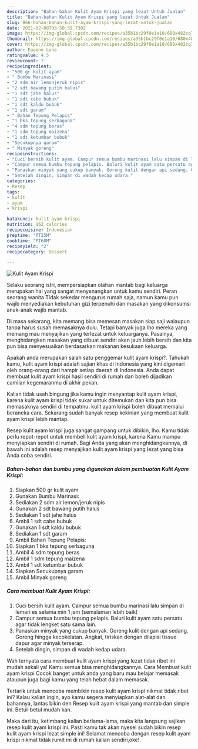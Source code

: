 ```yaml
---
description: "Bahan-bahan Kulit Ayam Krispi yang lezat Untuk Jualan"
title: "Bahan-bahan Kulit Ayam Krispi yang lezat Untuk Jualan"
slug: 866-bahan-bahan-kulit-ayam-krispi-yang-lezat-untuk-jualan
date: 2021-02-08T03:50:39.730Z
image: https://img-global.cpcdn.com/recipes/a35b1bc29f0e1a10/680x482cq70/kulit-ayam-krispi-foto-resep-utama.jpg
thumbnail: https://img-global.cpcdn.com/recipes/a35b1bc29f0e1a10/680x482cq70/kulit-ayam-krispi-foto-resep-utama.jpg
cover: https://img-global.cpcdn.com/recipes/a35b1bc29f0e1a10/680x482cq70/kulit-ayam-krispi-foto-resep-utama.jpg
author: Eugene Luna
ratingvalue: 4.5
reviewcount: 7
recipeingredient:
- "500 gr kulit ayam"
- " Bumbu Marinasi"
- "2 sdm air lemonjeruk nipis"
- "2 sdt bawang putih halus"
- "1 sdt jahe halus"
- "1 sdt cabe bubuk"
- "1 sdt kaldu bubuk"
- "1 sdt garam"
- " Bahan Tepung Pelapis"
- "1 bks tepung serbaguna"
- "4 sdm tepung beras"
- "1 sdm tepung maizena"
- "1 sdt ketumbar bubuk"
- "Secukupnya garam"
- " Minyak goreng"
recipeinstructions:
- "Cuci bersih kulit ayam. Campur semua bumbu marinasi lalu simpan di lemari es selama min 1 jam (semalaman lebih baik)"
- "Campur semua bumbu tepung pelapis. Baluri kulit ayam satu persatu agar tidak lengket satu sama lain."
- "Panaskan minyak yang cukup banyak. Goreng kulit dengan api sedang. Goreng hingga kecokelatan. Angkat, tiriskan dengan dilapisi tissue dapur agar minyak terserap."
- "Setelah dingin, simpan di wadah kedap udara."
categories:
- Resep
tags:
- kulit
- ayam
- krispi

katakunci: kulit ayam krispi 
nutrition: 162 calories
recipecuisine: Indonesian
preptime: "PT25M"
cooktime: "PT60M"
recipeyield: "2"
recipecategory: Dessert

---
```



![Kulit Ayam Krispi](https://img-global.cpcdn.com/recipes/a35b1bc29f0e1a10/680x482cq70/kulit-ayam-krispi-foto-resep-utama.jpg)

Selaku seorang istri, mempersiapkan olahan mantab bagi keluarga merupakan hal yang sangat menyenangkan untuk kamu sendiri. Peran seorang  wanita Tidak sekedar mengurus rumah saja, namun kamu pun wajib menyediakan kebutuhan gizi terpenuhi dan masakan yang dikonsumsi anak-anak wajib mantab.

Di masa  sekarang, kita memang bisa memesan masakan siap saji walaupun tanpa harus susah memasaknya dulu. Tetapi banyak juga lho mereka yang memang mau menyajikan yang terlezat untuk keluarganya. Pasalnya, menghidangkan masakan yang dibuat sendiri akan jauh lebih bersih dan kita pun bisa menyesuaikan berdasarkan makanan kesukaan keluarga. 



Apakah anda merupakan salah satu penggemar kulit ayam krispi?. Tahukah kamu, kulit ayam krispi adalah sajian khas di Indonesia yang kini digemari oleh orang-orang dari hampir setiap daerah di Indonesia. Anda dapat membuat kulit ayam krispi hasil sendiri di rumah dan boleh dijadikan camilan kegemaranmu di akhir pekan.

Kalian tidak usah bingung jika kamu ingin menyantap kulit ayam krispi, karena kulit ayam krispi tidak sukar untuk ditemukan dan kita pun bisa memasaknya sendiri di tempatmu. kulit ayam krispi boleh dibuat memalui beraneka cara. Sekarang sudah banyak resep kekinian yang membuat kulit ayam krispi lebih mantap.

Resep kulit ayam krispi juga sangat gampang untuk dibikin, lho. Kamu tidak perlu repot-repot untuk membeli kulit ayam krispi, karena Kamu mampu menyiapkan sendiri di rumah. Bagi Anda yang akan menghidangkannya, di bawah ini adalah resep menyajikan kulit ayam krispi yang lezat yang bisa Anda coba sendiri.

<!--inarticleads1-->

##### Bahan-bahan dan bumbu yang digunakan dalam pembuatan Kulit Ayam Krispi:

1. Siapkan 500 gr kulit ayam
1. Gunakan  Bumbu Marinasi:
1. Sediakan 2 sdm air lemon/jeruk nipis
1. Gunakan 2 sdt bawang putih halus
1. Sediakan 1 sdt jahe halus
1. Ambil 1 sdt cabe bubuk
1. Gunakan 1 sdt kaldu bubuk
1. Sediakan 1 sdt garam
1. Ambil  Bahan Tepung Pelapis:
1. Siapkan 1 bks tepung serbaguna
1. Ambil 4 sdm tepung beras
1. Ambil 1 sdm tepung maizena
1. Ambil 1 sdt ketumbar bubuk
1. Siapkan Secukupnya garam
1. Ambil  Minyak goreng




<!--inarticleads2-->

##### Cara membuat Kulit Ayam Krispi:

1. Cuci bersih kulit ayam. Campur semua bumbu marinasi lalu simpan di lemari es selama min 1 jam (semalaman lebih baik)
1. Campur semua bumbu tepung pelapis. Baluri kulit ayam satu persatu agar tidak lengket satu sama lain.
1. Panaskan minyak yang cukup banyak. Goreng kulit dengan api sedang. Goreng hingga kecokelatan. Angkat, tiriskan dengan dilapisi tissue dapur agar minyak terserap.
1. Setelah dingin, simpan di wadah kedap udara.




Wah ternyata cara membuat kulit ayam krispi yang lezat tidak ribet ini mudah sekali ya! Kamu semua bisa menghidangkannya. Cara Membuat kulit ayam krispi Cocok banget untuk anda yang baru mau belajar memasak ataupun juga bagi kamu yang telah hebat dalam memasak.

Tertarik untuk mencoba membikin resep kulit ayam krispi nikmat tidak ribet ini? Kalau kalian ingin, ayo kamu segera menyiapkan alat-alat dan bahannya, lantas bikin deh Resep kulit ayam krispi yang mantab dan simple ini. Betul-betul mudah kan. 

Maka dari itu, ketimbang kalian berlama-lama, maka kita langsung sajikan resep kulit ayam krispi ini. Pasti kamu tak akan nyesel sudah bikin resep kulit ayam krispi lezat simple ini! Selamat mencoba dengan resep kulit ayam krispi nikmat tidak rumit ini di rumah kalian sendiri,oke!.

